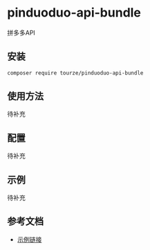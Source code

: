 # pinduoduo-api-bundle

拼多多API

## 安装

```bash
composer require tourze/pinduoduo-api-bundle
```

## 使用方法

待补充

## 配置

待补充

## 示例

待补充

## 参考文档

- [示例链接](https://example.com)
